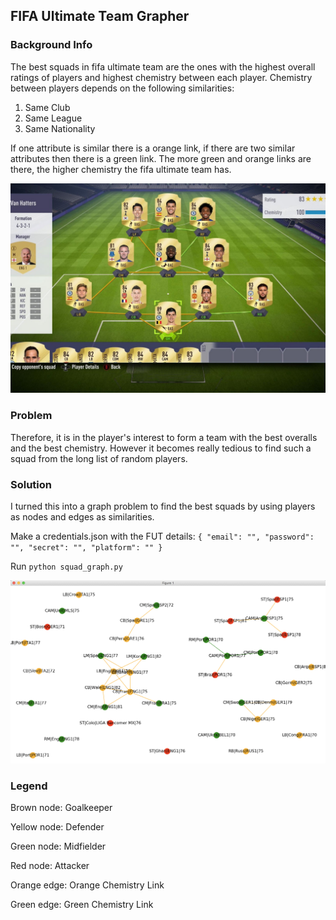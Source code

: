 ## FIFA Ultimate Team Grapher

### Background Info

The best squads in fifa ultimate team are the ones with the highest overall ratings of players and highest chemistry between each player. Chemistry between players depends on the following similarities:

1. Same Club
2. Same League
3. Same Nationality

If one attribute is similar there is a orange link, if there are two similar attributes then there is a green link. The more green and orange links are there, the higher chemistry the fifa ultimate team has.

![Fifa 18 Ultimate Team](/screenshots/fifa18_UT.jpg)

### Problem

Therefore, it is in the player's interest to form a team with the best overalls and the best chemistry. However it becomes really tedious to find such a squad from the long list of random players.

### Solution

I turned this into a graph problem to find the best squads by using players as nodes and edges as similarities.

Make a credentials.json with the FUT details:
`{ "email": "", "password": "", "secret": "", "platform": "" }`

Run `python squad_graph.py`

![Squad suggestions](/screenshots/squad_suggestions.png)

### Legend

Brown node: Goalkeeper

Yellow node: Defender

Green node: Midfielder

Red node: Attacker

Orange edge: Orange Chemistry Link

Green edge: Green Chemistry Link
